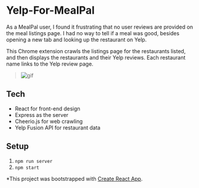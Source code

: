 # Yelp-For-MealPal

As a MealPal user, I found it frustrating that no user reviews are provided on the meal listings page. I had no way to tell if a meal was good, besides opening a new tab and looking up the restaurant on Yelp.

This Chrome extension crawls the listings page for the restaurants listed, and then displays the restaurants and their Yelp reviews. Each restaurant name links to the Yelp review page.
> ![gif](https://imgur.com/DCAEpb6.gif)

## Tech 

- React for front-end design
- Express as the server
- Cheerio.js for web crawling
- Yelp Fusion API for restaurant data

## Setup

1. `npm run server`
2. `npm start`

*This project was bootstrapped with [Create React App](https://github.com/facebookincubator/create-react-app).
